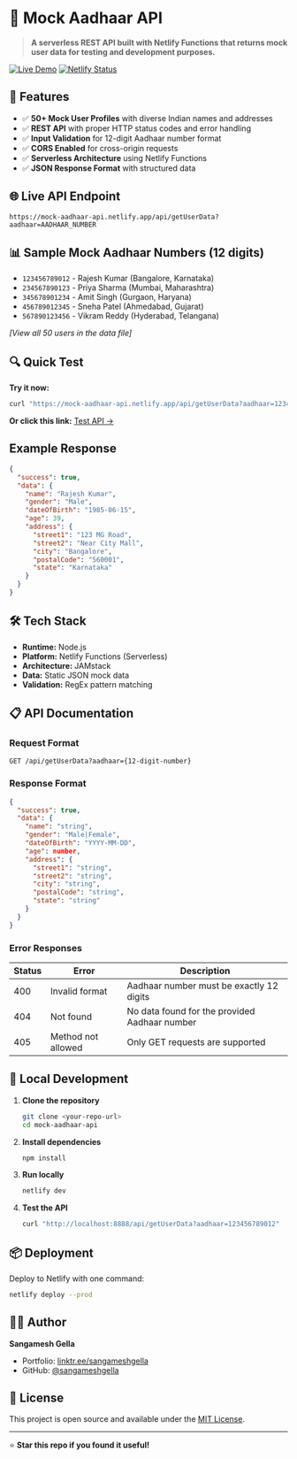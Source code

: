 # 🚀 Mock Aadhaar API

> **A serverless REST API built with Netlify Functions that returns mock user data for testing and development purposes.**

[![Live Demo](https://img.shields.io/badge/Live-Demo-brightgreen?style=for-the-badge)](https://mock-aadhaar-api.netlify.app/api/getUserData?aadhaar=123456789012)
[![Netlify Status](https://api.netlify.com/api/v1/badges/YOUR-BADGE-ID/deploy-status)](https://app.netlify.com/sites/mock-aadhaar-api/deploys)

## 🎯 Features

- ✅ **50+ Mock User Profiles** with diverse Indian names and addresses
- ✅ **REST API** with proper HTTP status codes and error handling
- ✅ **Input Validation** for 12-digit Aadhaar number format
- ✅ **CORS Enabled** for cross-origin requests
- ✅ **Serverless Architecture** using Netlify Functions
- ✅ **JSON Response Format** with structured data

## 🌐 Live API Endpoint

```
https://mock-aadhaar-api.netlify.app/api/getUserData?aadhaar=AADHAAR_NUMBER
```

## 📊 Sample Mock Aadhaar Numbers (12 digits)

- `123456789012` - Rajesh Kumar (Bangalore, Karnataka)
- `234567890123` - Priya Sharma (Mumbai, Maharashtra)
- `345678901234` - Amit Singh (Gurgaon, Haryana)
- `456789012345` - Sneha Patel (Ahmedabad, Gujarat)
- `567890123456` - Vikram Reddy (Hyderabad, Telangana)

*[View all 50 users in the data file]*

## 🔍 Quick Test

**Try it now:**
```bash
curl "https://mock-aadhaar-api.netlify.app/api/getUserData?aadhaar=123456789012"
```

**Or click this link:** [Test API →](https://mock-aadhaar-api.netlify.app/api/getUserData?aadhaar=123456789012)

## Example Response

```json
{
  "success": true,
  "data": {
    "name": "Rajesh Kumar",
    "gender": "Male",
    "dateOfBirth": "1985-06-15",
    "age": 39,
    "address": {
      "street1": "123 MG Road",
      "street2": "Near City Mall",
      "city": "Bangalore",
      "postalCode": "560001",
      "state": "Karnataka"
    }
  }
}
```

## 🛠️ Tech Stack

- **Runtime:** Node.js
- **Platform:** Netlify Functions (Serverless)
- **Architecture:** JAMstack
- **Data:** Static JSON mock data
- **Validation:** RegEx pattern matching

## 📋 API Documentation

### Request Format
```
GET /api/getUserData?aadhaar={12-digit-number}
```

### Response Format
```json
{
  "success": true,
  "data": {
    "name": "string",
    "gender": "Male|Female",
    "dateOfBirth": "YYYY-MM-DD",
    "age": number,
    "address": {
      "street1": "string",
      "street2": "string", 
      "city": "string",
      "postalCode": "string",
      "state": "string"
    }
  }
}
```

### Error Responses

| Status | Error | Description |
|--------|-------|-------------|
| 400 | Invalid format | Aadhaar number must be exactly 12 digits |
| 404 | Not found | No data found for the provided Aadhaar number |
| 405 | Method not allowed | Only GET requests are supported |

## 🚀 Local Development

1. **Clone the repository**
   ```bash
   git clone <your-repo-url>
   cd mock-aadhaar-api
   ```

2. **Install dependencies**
   ```bash
   npm install
   ```

3. **Run locally**
   ```bash
   netlify dev
   ```

4. **Test the API**
   ```bash
   curl "http://localhost:8888/api/getUserData?aadhaar=123456789012"
   ```

## 📦 Deployment

Deploy to Netlify with one command:
```bash
netlify deploy --prod
```

## 👨‍💻 Author

**Sangamesh Gella**
- Portfolio: [linktr.ee/sangameshgella](https://linktr.ee/sangameshgella)
- GitHub: [@sangameshgella](https://github.com/sangameshgella)

## 📝 License

This project is open source and available under the [MIT License](LICENSE).

---

⭐ **Star this repo if you found it useful!**
